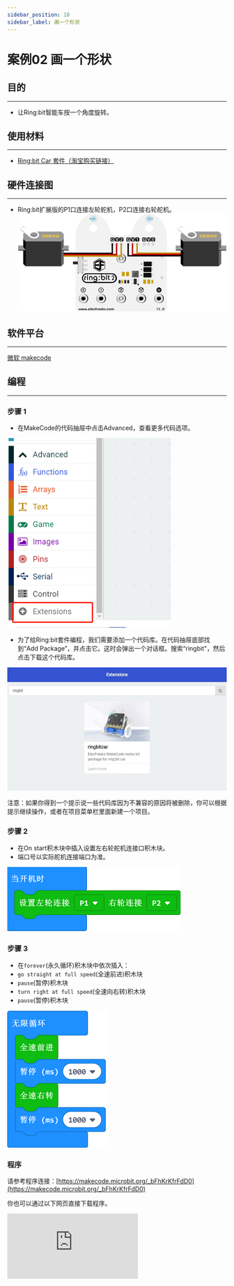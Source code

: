 ```yaml
---
sidebar_position: 10
sidebar_label: 画一个形状
---
```


# 案例02 画一个形状

## 目的
---
- 让Ring:bit智能车按一个角度旋转。

## 使用材料
---
- [Ring:bit Car 套件（淘宝购买链接）](https://item.taobao.com/item.htm?ft=t&id=608540718403)

## 硬件连接图
---
- Ring:bit扩展版的P1口连接左轮舵机，P2口连接右轮舵机。
![](./images/jBVHea8.png)

## 软件平台
---
[微软 makecode](https://makecode.microbit.org/#)

## 编程
---
### 步骤 1
- 在MakeCode的代码抽屉中点击Advanced，查看更多代码选项。

![](./images/2qCyzQ7.png)

- 为了给Ring:bit套件编程，我们需要添加一个代码库。在代码抽屉底部找到“Add Package”，并点击它。这时会弹出一个对话框。搜索“ringbit"，然后点击下载这个代码库。

![](./images/1Wq2Mov.jpg)

注意：如果你得到一个提示说一些代码库因为不兼容的原因将被删除，你可以根据提示继续操作，或者在项目菜单栏里面新建一个项目。

### 步骤 2

- 在On start积木块中插入设置左右轮舵机连接口积木块。
- 端口号以实际舵机连接端口为准。

![](./images/ring_bit_car_v2_case_02_01.png)

### 步骤 3

- 在`forever`(永久循环)积木块中依次插入：
- `go straight at full speed`(全速前进)积木块
- `pause`(暂停)积木块
- `turn right at full speed`(全速向右转)积木块
- `pause`(暂停)积木块

![](./images/ring_bit_car_v2_case_02_02.png)


### 程序

请参考程序连接：[https://makecode.microbit.org/_bFhKrKfrFdD0](https://makecode.microbit.org/_bFhKrKfrFdD0)

你也可以通过以下网页直接下载程序。

<div
    style={{
        position: 'relative',
        paddingBottom: '60%',
        overflow: 'hidden',
    }}
>
    <iframe
        src="https://makecode.microbit.org/_bFhKrKfrFdD0"
        frameborder="0"
        sandbox="allow-popups allow-forms allow-scripts allow-same-origin"
        style={{
            position: 'absolute',
            width: '100%',
            height: '100%',
        }}
    />
</div>
---


## 结论
---
- 小车向前走，然后向右旋转一个角度，继续向前走。


![](./images/srKhgfm.jpg)

## 思考
---
- 让你的小车舞蹈起来，如何编程？

## 常见问题
---


## 相关阅读
---
